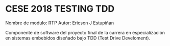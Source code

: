 # CESE 2018 TESTING TDD

Nombre de modulo: RTP
Autor: Ericson J Estupiñan

Componente de software del proyecto final de la carrera en especialización en sistemas embebidos diseñado bajo TDD (Test Drive Develoment).
